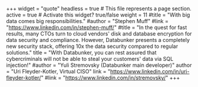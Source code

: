 +++
widget = "quote"
headless = true  # This file represents a page section.
active = true # Activate this widget? true/false
weight = 11
#title = "With big data comes big responsibilities."
#author = "Stephen Muff"
#link = "https://www.linkedin.com/in/stephen-muff/"
#title = "In the quest for fast results, many CTOs turn to cloud vendors' disk and database encryption for data security and compliance. However, Databunker presents a completely new security stack, offering 10x the data security compared to regular solutions."
title = "With Databunker, you can rest assured that cybercriminals will not be able to steal your customers' data via SQL injection!"
#author = "Yuli Stremovsky (Databunker main developer)"
author = "Uri Fleyder-Kotler, Virtual CISO"
link = "https://www.linkedin.com/in/uri-fleyder-kotler/"
#link = "https://www.linkedin.com/in/stremovsky/"
+++

